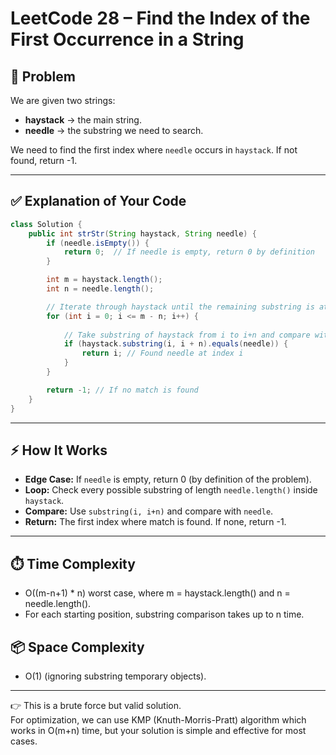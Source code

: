 # LeetCode 28 – Find the Index of the First Occurrence in a String

## 🔎 Problem

We are given two strings:

- **haystack** → the main string.
- **needle** → the substring we need to search.

We need to find the first index where `needle` occurs in `haystack`. If not found, return -1.

---

## ✅ Explanation of Your Code

```java
class Solution {
    public int strStr(String haystack, String needle) {
        if (needle.isEmpty()) {
            return 0;  // If needle is empty, return 0 by definition
        }

        int m = haystack.length();
        int n = needle.length();

        // Iterate through haystack until the remaining substring is at least as long as needle
        for (int i = 0; i <= m - n; i++) {
            
            // Take substring of haystack from i to i+n and compare with needle
            if (haystack.substring(i, i + n).equals(needle)) {
                return i; // Found needle at index i
            }
        }

        return -1; // If no match is found
    }
}
```

---

## ⚡ How It Works

- **Edge Case:** If `needle` is empty, return 0 (by definition of the problem).
- **Loop:** Check every possible substring of length `needle.length()` inside `haystack`.
- **Compare:** Use `substring(i, i+n)` and compare with `needle`.
- **Return:** The first index where match is found. If none, return -1.

---

## ⏱️ Time Complexity

- O((m-n+1) * n) worst case, where m = haystack.length() and n = needle.length().
- For each starting position, substring comparison takes up to n time.

## 📦 Space Complexity

- O(1) (ignoring substring temporary objects).

---

👉 This is a brute force but valid solution.  
For optimization, we can use KMP (Knuth-Morris-Pratt) algorithm which works in O(m+n) time, but your solution is simple and effective for most cases.

